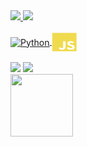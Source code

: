  <div>
   <a href="https://github.com/duaspontes">
   <img height="180em" src="https://github-readme-stats.vercel.app/api?username=duaspontes&show_icons=true&theme=dark&include_all_commits=true&count_private=true"/>
   <img height="180em" src="https://github-readme-stats.vercel.app/api/top-langs/?username=duaspontes&layout=compact&langs_count=6&theme=dark"/>

</div>
<div style="display: inline_block"><br>
  <img align="center" alt="Python" height="30" width="40" src="https://cdn.jsdelivr.net/gh/devicons/devicon/icons/python/python-original.svg">
  <img align="center" alt="Js" height="30" width="40" src="https://raw.githubusercontent.com/devicons/devicon/master/icons/javascript/javascript-plain.svg">
</div>
 
 <br>
 
<div> 
  <a href = "mailto:t.leao.martins@gmail.com"><img src="https://img.shields.io/badge/-Gmail-%23333?style=for-the-badge&logo=gmail&logoColor=white" target="_blank"></a>
  <a href="https://www.linkedin.com/in/tomás-sevaybricker-412012207" target="_blank"><img src="https://img.shields.io/badge/-LinkedIn-%230077B5?style=for-the-badge&logo=linkedin&logoColor=white" target="_blank"></a>
</div>

<div> 
  <a href = "https://www.freecodecamp.org/duaspontes"><img src="https://goo.gl/oQrQYo" width="100" height="100" target="_blank"></a>
</div>
